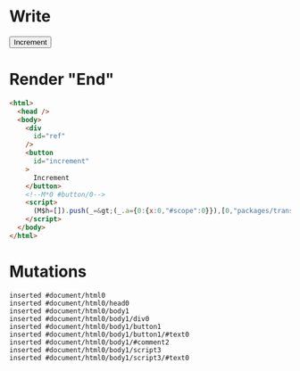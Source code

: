# Write
  <div id=ref></div><button id=increment>Increment</button><!M*0 #button/0><script>(M$h=[]).push(_=>(_.a={0:{x:0,"#scope":0}}),[0,"packages/translator-tags/src/__tests__/fixtures/lifecycle-tag-this/template.marko_0_x",])</script>


# Render "End"
```html
<html>
  <head />
  <body>
    <div
      id="ref"
    />
    <button
      id="increment"
    >
      Increment
    </button>
    <!--M*0 #button/0-->
    <script>
      (M$h=[]).push(_=&gt;(_.a={0:{x:0,"#scope":0}}),[0,"packages/translator-tags/src/__tests__/fixtures/lifecycle-tag-this/template.marko_0_x",])
    </script>
  </body>
</html>
```

# Mutations
```
inserted #document/html0
inserted #document/html0/head0
inserted #document/html0/body1
inserted #document/html0/body1/div0
inserted #document/html0/body1/button1
inserted #document/html0/body1/button1/#text0
inserted #document/html0/body1/#comment2
inserted #document/html0/body1/script3
inserted #document/html0/body1/script3/#text0
```